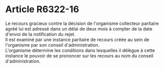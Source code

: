 # Article R6322-16

  
Le recours gracieux contre la décision de l'organisme collecteur paritaire agréé lui est adressé dans un délai de deux mois à compter de la date d'envoi de la notification du rejet.   
Il est examiné par une instance paritaire de recours créée au sein de l'organisme par son conseil d'administration.   
L'organisme détermine les conditions dans lesquelles il délègue à cette instance le pouvoir de se prononcer sur les recours au nom du conseil d'administration.